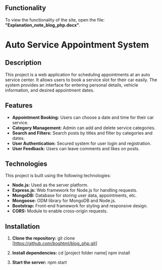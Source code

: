 ## Functionality

To view the functionality of the site, open the file: **"Explanation_note_blog_php.docx"**.

# Auto Service Appointment System

## Description
This project is a web application for scheduling appointments at an auto service center. It allows users to book a service slot for their car easily. The system provides an interface for entering personal details, vehicle information, and desired appointment dates.

## Features
- **Appointment Booking:** Users can choose a date and time for their car service.
- **Category Management:** Admin can add and delete service categories.
- **Search and Filters:** Search posts by titles and filter by categories and dates.
- **User Authentication:** Secured system for user login and registration.
- **User Feedback:** Users can leave comments and likes on posts.

## Technologies
This project is built using the following technologies:
- **Node.js:** Used as the server platform.
- **Express.js:** Web framework for Node.js for handling requests.
- **MongoDB:** Database for storing user data, appointments, etc.
- **Mongoose:** ODM library for MongoDB and Node.js.
- **Bootstrap:** Front-end framework for styling and responsive design.
- **CORS:** Module to enable cross-origin requests.

## Installation
1. **Clone the repository:**
git clone [https://github.com/boghtml/blog_php.git]

2. **Install dependencies:**
cd [project folder name]
npm install

3. **Start the server:**
npm start



